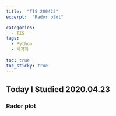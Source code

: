```yaml
---
title:  "TIS 200423"
excerpt:  "Rador plot"

categories:
  - TIS
tags:
  - Python
  - 시각화
  
toc: true
toc_sticky: true
---
```


## Today I Studied 2020.04.23

### Rador plot
